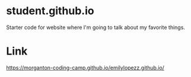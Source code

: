 # student.github.io
Starter code for website where I'm going to talk about my favorite things.

# Link
 https://morganton-coding-camp.github.io/emilylopezz.github.io/
